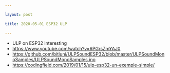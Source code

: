 ```yaml
---

layout: post

title: 2020-05-01 ESP32 ULP

---
```



-   ULP on ESP32 interesting
-   https://www.youtube.com/watch?v=6PGrsZmYAJ0
-   https://github.com/bitluni/ULPSoundESP32/blob/master/ULPSoundMonoSamples/ULPSoundMonoSamples.ino
-   https://codingfield.com/2019/01/15/ulp-esp32-un-exemple-simple/

